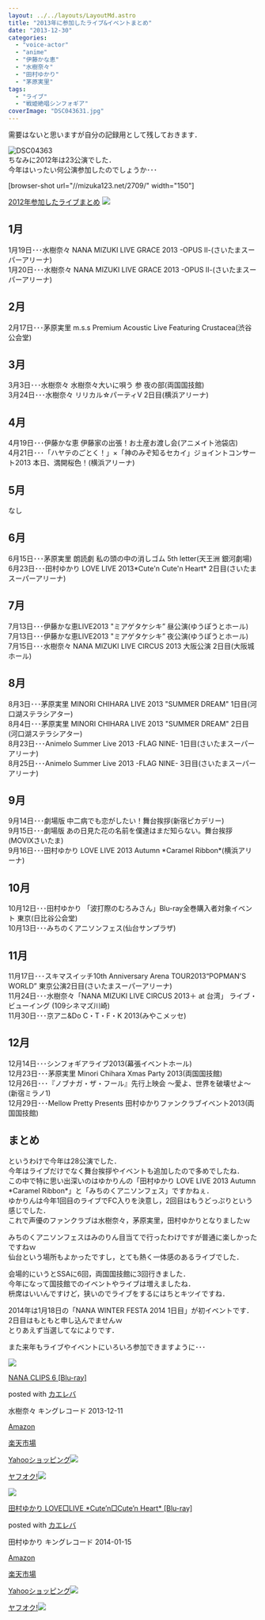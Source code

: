 ```yaml
---
layout: ../../layouts/LayoutMd.astro
title: "2013年に参加したライブ&イベントまとめ"
date: "2013-12-30"
categories: 
  - "voice-actor"
  - "anime"
  - "伊藤かな恵"
  - "水樹奈々"
  - "田村ゆかり"
  - "茅原実里"
tags: 
  - "ライブ"
  - "戦姫絶唱シンフォギア"
coverImage: "DSC043631.jpg"
---
```


需要はないと思いますが自分の記録用として残しておきます．

![DSC04363](images/DSC043631.jpg "DSC04363.JPG")  
ちなみに2012年は23公演でした．  
今年はいったい何公演参加したのでしょうか･･･

\[browser-shot url="//mizuka123.net/2709/" width="150"\]

[2012年参加したライブまとめ](//mizuka123.net/2709/) [![](http://b.hatena.ne.jp/entry/image///mizuka123.net/2709/)](http://b.hatena.ne.jp/entry///mizuka123.net/2709/)

## 1月

1月19日･･･水樹奈々 NANA MIZUKI LIVE GRACE 2013 -OPUS Ⅱ-(さいたまスーパーアリーナ)  
1月20日･･･水樹奈々 NANA MIZUKI LIVE GRACE 2013 -OPUS Ⅱ-(さいたまスーパーアリーナ)

## 2月

2月17日･･･茅原実里 m.s.s Premium Acoustic Live Featuring Crustacea(渋谷公会堂)

## 3月

3月3日･･･水樹奈々 水樹奈々大いに唄う 参 夜の部(両国国技館)  
3月24日･･･水樹奈々 リリカル☆パーティⅤ 2日目(横浜アリーナ)

## 4月

4月19日･･･伊藤かな恵 伊藤家の出張！お土産お渡し会(アニメイト池袋店)  
4月21日･･･「ハヤテのごとく！」×「神のみぞ知るセカイ」ジョイントコンサート2013 本日、満開桜色！(横浜アリーナ)

## 5月

なし

## 6月

6月15日･･･茅原実里 朗読劇 私の頭の中の消しゴム 5th letter(天王洲 銀河劇場)  
6月23日･･･田村ゆかり LOVE LIVE 2013\*Cute'n Cute'n Heart\* 2日目(さいたまスーパーアリーナ)

## 7月

7月13日･･･伊藤かな恵LIVE2013 "ミアゲタケシキ” 昼公演(ゆうぽうとホール)  
7月13日･･･伊藤かな恵LIVE2013 "ミアゲタケシキ” 夜公演(ゆうぽうとホール)  
7月15日･･･水樹奈々 NANA MIZUKI LIVE CIRCUS 2013 大阪公演 2日目(大阪城ホール)

## 8月

8月3日･･･茅原実里 MINORI CHIHARA LIVE 2013 "SUMMER DREAM" 1日目(河口湖ステラシアター)  
8月4日･･･茅原実里 MINORI CHIHARA LIVE 2013 "SUMMER DREAM" 2日目(河口湖ステラシアター)  
8月23日･･･Animelo Summer Live 2013 -FLAG NINE- 1日目(さいたまスーパーアリーナ)  
8月25日･･･Animelo Summer Live 2013 -FLAG NINE- 3日目(さいたまスーパーアリーナ)

## 9月

9月14日･･･劇場版 中二病でも恋がしたい！舞台挨拶(新宿ピカデリー)  
9月15日･･･劇場版 あの日見た花の名前を僕達はまだ知らない。舞台挨拶(MOVIXさいたま)  
9月16日･･･田村ゆかり LOVE LIVE 2013 Autumn \*Caramel Ribbon\*(横浜アリーナ)

## 10月

10月12日･･･田村ゆかり 「波打際のむろみさん」Blu-ray全巻購入者対象イベント 東京(日比谷公会堂)  
10月13日･･･みちのくアニソンフェス(仙台サンプラザ)

## 11月

11月17日･･･スキマスイッチ10th Anniversary Arena TOUR2013“POPMAN'S WORLD” 東京公演2日目(さいたまスーパーアリーナ)  
11月24日･･･水樹奈々「NANA MIZUKI LIVE CIRCUS 2013＋ at 台湾」 ライブ・ビューイング (109シネマズ川崎)  
11月30日･･･京アニ&Do C・T・F・K 2013(みやこメッセ)

## 12月

12月14日･･･シンフォギアライブ2013(幕張イベントホール)  
12月23日･･･茅原実里 Minori Chihara Xmas Party 2013(両国国技館)  
12月26日･･･『ノブナガ・ザ・フール』先行上映会 ～愛よ、世界を破壊せよ～(新宿ミラノ1)  
12月29日･･･Mellow Pretty Presents 田村ゆかりファンクラブイベント2013(両国国技館)

## まとめ

というわけで今年は28公演でした．  
今年はライブだけでなく舞台挨拶やイベントも追加したので多めでしたね．   
この中で特に思い出深いのはゆかりんの「田村ゆかり LOVE LIVE 2013 Autumn \*Caramel Ribbon\*」と「みちのくアニソンフェス」ですかねぇ．  
ゆかりんは今年1回目のライブでFC入りを決意し，2回目はもうどっぷりという感じでした．  
これで声優のファンクラブは水樹奈々，茅原実里，田村ゆかりとなりましたｗ

みちのくアニソンフェスはみのりん目当てで行ったわけですが普通に楽しかったですねｗ   
仙台という場所もよかったですし，とても熱く一体感のあるライブでした．

会場的にいうとSSAに6回，両国国技館に3回行きました．  
今年になって国技館でのイベントやライブは増えましたね．  
枡席はいいんですけど，狭いのでライブをするにはちとキツイですね．

2014年は1月18日の「NANA WINTER FESTA 2014 1日目」が初イベントです．  
2日目はもともと申し込んでませんｗ  
とりあえず当選してなによりです．

また来年もライブやイベントにいろいろ参加できますように･･･

[![](images/51hULsaRMoL._SL160_.jpg)](https://www.amazon.co.jp/exec/obidos/ASIN/B00F8T02EC/mizuka123-22/ref=nosim/)

[NANA CLIPS 6 \[Blu-ray\]](https://www.amazon.co.jp/exec/obidos/ASIN/B00F8T02EC/mizuka123-22/ref=nosim/)

posted with [カエレバ](http://kaereba.com)

水樹奈々 キングレコード 2013-12-11

[Amazon](http://www.amazon.co.jp/gp/search?keywords=NANA%20CLIPS%206&__mk_ja_JP=%83J%83%5E%83J%83i&tag=mizuka123-22 "アマゾン")

[楽天市場](http://hb.afl.rakuten.co.jp/hgc/032b53ee.4b34c5ee.0f4a541e.f440145e/?pc=http%3A%2F%2Fsearch.rakuten.co.jp%2Fsearch%2Fmall%2FNANA%2520CLIPS%25206%2F-%2Ff.1-p.1-s.1-sf.0-st.A-v.2%3Fx%3D0%26scid%3Daf_ich_link_urltxt%26m%3Dhttp%3A%2F%2Fm.rakuten.co.jp%2F "楽天市場")

[Yahooショッピング![](//ad.jp.ap.valuecommerce.com/servlet/gifbanner?sid=3066752&pid=881990642)](//ck.jp.ap.valuecommerce.com/servlet/referral?sid=3066752&pid=881990642&vc_url=http%3A%2F%2Fshopping.search.yahoo.co.jp%2Fsearch%3FuIv%3Don%26ei%3DUTF-8%26tab_ex%3Dcommerce%26slider%3D0%26va%3DNANA%2520CLIPS%25206 "Yahooショッピング")

[ヤフオク!![](//ad.jp.ap.valuecommerce.com/servlet/gifbanner?sid=3066752&pid=881990645)](//ck.jp.ap.valuecommerce.com/servlet/referral?sid=3066752&pid=881990645&vc_url=http%3A%2F%2Fauctions.search.yahoo.co.jp%2Fsearch%3Fvo%3D%26ve%3D%26auccat%3D0%26aucminprice%3D%26aucmaxprice%3D%26aucmin_bidorbuy_price%3D%26aucmax_bidorbuy_price%3D%26loc_cd%3D0%26abatch%3D0%26istatus%3D0%26filtered%3D1%26ei%3DUTF-8%26tab_ex%3Dcommerce%26va%3DNANA%2520CLIPS%25206 "ヤフオク!")

[![](images/61bduJ97f9L._SL160_.jpg)](https://www.amazon.co.jp/exec/obidos/ASIN/B00G0U51O4/mizuka123-22/ref=nosim/)

[田村ゆかり LOVE□LIVE \*Cute’n□Cute’n Heart\* \[Blu-ray\]](https://www.amazon.co.jp/exec/obidos/ASIN/B00G0U51O4/mizuka123-22/ref=nosim/)

posted with [カエレバ](http://kaereba.com)

田村ゆかり キングレコード 2014-01-15

[Amazon](http://www.amazon.co.jp/gp/search?keywords=Cute%27n%20Heart&__mk_ja_JP=%83J%83%5E%83J%83i&tag=mizuka123-22 "アマゾン")

[楽天市場](http://hb.afl.rakuten.co.jp/hgc/032b53ee.4b34c5ee.0f4a541e.f440145e/?pc=http%3A%2F%2Fsearch.rakuten.co.jp%2Fsearch%2Fmall%2FCute%2527n%2520Heart%2F-%2Ff.1-p.1-s.1-sf.0-st.A-v.2%3Fx%3D0%26scid%3Daf_ich_link_urltxt%26m%3Dhttp%3A%2F%2Fm.rakuten.co.jp%2F "楽天市場")

[Yahooショッピング![](//ad.jp.ap.valuecommerce.com/servlet/gifbanner?sid=3066752&pid=881990642)](//ck.jp.ap.valuecommerce.com/servlet/referral?sid=3066752&pid=881990642&vc_url=http%3A%2F%2Fshopping.search.yahoo.co.jp%2Fsearch%3FuIv%3Don%26ei%3DUTF-8%26tab_ex%3Dcommerce%26slider%3D0%26va%3DCute%2527n%2520Heart "Yahooショッピング")

[ヤフオク!![](//ad.jp.ap.valuecommerce.com/servlet/gifbanner?sid=3066752&pid=881990645)](//ck.jp.ap.valuecommerce.com/servlet/referral?sid=3066752&pid=881990645&vc_url=http%3A%2F%2Fauctions.search.yahoo.co.jp%2Fsearch%3Fvo%3D%26ve%3D%26auccat%3D0%26aucminprice%3D%26aucmaxprice%3D%26aucmin_bidorbuy_price%3D%26aucmax_bidorbuy_price%3D%26loc_cd%3D0%26abatch%3D0%26istatus%3D0%26filtered%3D1%26ei%3DUTF-8%26tab_ex%3Dcommerce%26va%3DCute%2527n%2520Heart "ヤフオク!")
